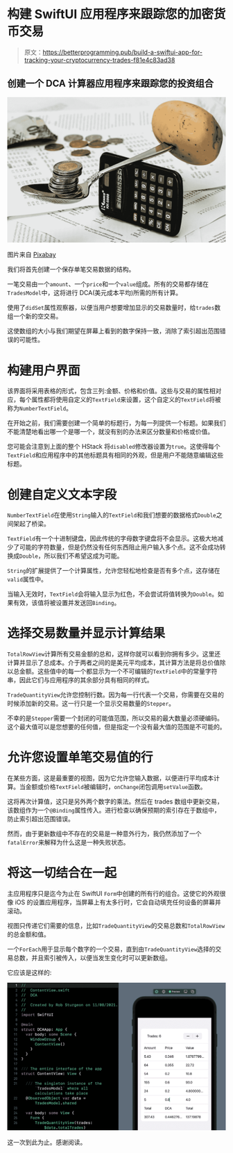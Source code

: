 # 构建 SwiftUI 应用程序来跟踪您的加密货币交易

> 原文：<https://betterprogramming.pub/build-a-swiftui-app-for-tracking-your-cryptocurrency-trades-f81e4c83ad38>

## 创建一个 DCA 计算器应用程序来跟踪您的投资组合

![](img/e81c88511a0b798b71d2aff1de5b2b7d.png)

图片来自 [Pixabay](https://pixabay.com/?utm_source=link-attribution&utm_medium=referral&utm_campaign=image&utm_content=1015125)

我们将首先创建一个保存单笔交易数据的结构。

一笔交易由一个`amount`、一个`price`和一个`value`组成。所有的交易都存储在`TradesModel`中，这将进行 DCA(美元成本平均)所需的所有计算。

使用了`didSet`属性观察器，以便当用户想要增加显示的交易数量时，给`trades`数组一个新的空交易。

这使数组的大小与我们期望在屏幕上看到的数字保持一致，消除了索引超出范围错误的可能性。

# 构建用户界面

该界面将采用表格的形式，包含三列:金额、价格和价值。这些与交易的属性相对应，每个属性都将使用自定义的`TextField`来设置，这个自定义的`TextField`将被称为`NumberTextField`。

在开始之前，我们需要创建一个简单的标题行，为每一列提供一个标题。如果我们不能清楚地看出哪一个是哪一个，就没有别的办法来区分数量和价格或价值。

您可能会注意到上面的整个 HStack 将`disabled`修改器设置为`true`。这使得每个`TextField`和应用程序中的其他标题具有相同的外观，但是用户不能随意编辑这些标题。

# 创建自定义文本字段

`NumberTextField`在使用`String`输入的`TextField`和我们想要的数据格式`Double`之间架起了桥梁。

`TextField`有一个十进制键盘，因此传统的字母数字键盘将不会显示。这极大地减少了可能的字符数量，但是仍然没有任何东西阻止用户输入多个点。这不会成功转换成`Double`，所以我们不希望这成为可能。

`String`的扩展提供了一个计算属性，允许您轻松地检查是否有多个点，这存储在`valid`属性中。

当输入无效时，`TextField`会将输入显示为红色，不会尝试将值转换为`Double`。如果有效，该值将被设置并发送回`Binding`。

# 选择交易数量并显示计算结果

`TotalRowView`计算所有交易金额的总和，这样你就可以看到你拥有多少。这里还计算并显示了总成本。介于两者之间的是美元平均成本，其计算方法是将总价值除以总金额。这些值中的每一个都显示为一个不可编辑的`TextField`中的常量字符串，因此它们与应用程序的其余部分具有相同的样式。

`TradeQuantityView`允许您控制行数。因为每一行代表一个交易，你需要在交易的时候添加新的交易。这一行只是一个显示交易数量的`Stepper`。

不幸的是`Stepper`需要一个封闭的可能值范围，所以交易的最大数量必须硬编码。这个最大值可以是您想要的任何值，但是指定一个没有最大值的范围是不可能的。

# 允许您设置单笔交易值的行

在某些方面，这是最重要的视图，因为它允许您输入数据，以便进行平均成本计算。当金额或价格`TextField`被编辑时，`onChange`闭包调用`setValue`函数。

这将再次计算值，这只是另外两个数字的乘法。然后在 trades 数组中更新交易，该数组作为一个`@Binding`属性传入。进行检查以确保预期的索引存在于数组中，防止索引超出范围错误。

然而，由于更新数组中不存在的交易是一种意外行为，我仍然添加了一个`fatalError`来解释为什么这是一种失败状态。

# 将这一切结合在一起

主应用程序只是迄今为止在 SwiftUI `Form`中创建的所有行的组合。这使它的外观很像 iOS 的设置应用程序，当屏幕上有太多行时，它会自动填充任何设备的屏幕并滚动。

视图只传递它们需要的信息，比如`TradeQuantityView`的交易总数和`TotalRowView`的总金额和值。

一个`ForEach`用于显示每个数字的一个交易，直到由`TradeQuantityView`选择的交易总数，并且索引被传入，以便当发生变化时可以更新数组。

它应该是这样的:

![](img/9162d12db0ebb28d447c22bda42da258.png)

这一次到此为止。感谢阅读。
